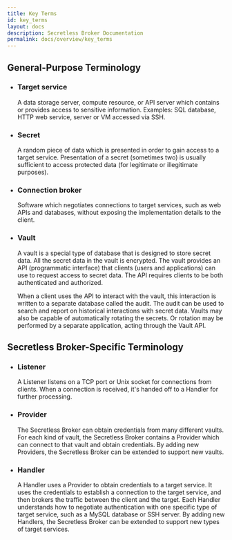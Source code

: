 ```yaml
---
title: Key Terms
id: key_terms
layout: docs
description: Secretless Broker Documentation
permalink: docs/overview/key_terms
---
```


## General-Purpose Terminology

- ### Target service

  A data storage server, compute resource, or API server which contains or provides access to sensitive information. Examples: SQL database, HTTP web service, server or VM accessed via SSH.

- ### Secret

  A random piece of data which is presented in order to gain access to a target service. Presentation of a secret (sometimes two) is usually sufficient to access protected data (for legitimate or illegitimate purposes).

- ### Connection broker

  Software which negotiates connections to target services, such as web APIs and databases, without exposing the implementation details to the client.

- ### Vault

  A vault is a special type of database that is designed to store secret data. All the secret data in the vault is encrypted. The vault provides an API (programmatic interface) that clients (users and applications) can use to request access to secret data. The API requires clients to be both authenticated and authorized.

  When a client uses the API to interact with the vault, this interaction is written to a separate database called the audit. The audit can be used to search and report on historical interactions with secret data. Vaults may also be capable of automatically rotating the secrets. Or rotation may be performed by a separate application, acting through the Vault API.

## Secretless Broker-Specific Terminology

- ### Listener

  A Listener listens on a TCP port or Unix socket for connections from clients. When a connection is received, it's handed off to a Handler for further processing.

- ### Provider

  The Secretless Broker can obtain credentials from many different vaults. For each kind of vault, the Secretless Broker contains a Provider which can connect to that vault and obtain credentials. By adding new Providers, the Secretless Broker can be extended to support new vaults.

- ### Handler

  A Handler uses a Provider to obtain credentials to a target service. It uses the credentials to establish a connection to the target service, and then brokers the traffic between the client and the target.  Each Handler understands how to negotiate authentication with one specific type of target service, such as a MySQL database or SSH server. By adding new Handlers, the Secretless Broker can be extended to support new types of target services.
